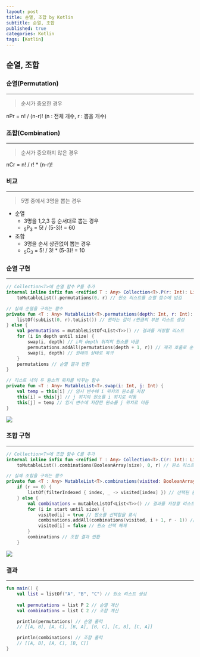 ```yaml
---
layout: post
title: 순열, 조합 by Kotlin
subtitle: 순열, 조합 
published: true
categories: Kotlin
tags: [Kotlin]
---
```


## 순열, 조합

### 순열(Permutation)
---
> 순서가 중요한 경우

nPr = n! / (n-r)! (n : 전체 개수, r : 뽑을 개수)


### 조합(Combination)
---
> 순서가 중요하지 않은 경우

nCr = n! / r! * (n-r)!

### 비교
---
> 5명 중에서 3명을 뽑는 경우

- 순열
  - 3명을 1,2,3 등 순서대로 뽑는 경우
  - <sub>5</sub>P<sub>3</sub> = 5! / (5-3)! = 60
- 조합
  - 3명을 순서 상관없이 뽑는 경우
  - <sub>5</sub>C<sub>3</sub> = 5! / 3! * (5-3)! = 10

### 순열 구현
---

```kotlin
// Collection<T>에 순열 함수 P를 추가
internal inline infix fun <reified T : Any> Collection<T>.P(r: Int): List<List<T>> =
    toMutableList().permutations(0, r) // 원소 리스트를 순열 함수에 넘김

// 실제 순열을 구하는 함수
private fun <T : Any> MutableList<T>.permutations(depth: Int, r: Int): List<List<T>> = if (depth == r) {
    listOf(subList(0, r).toList()) // 원하는 길이 r만큼의 부분 리스트 생성
} else {
    val permutations = mutableListOf<List<T>>() // 결과를 저장할 리스트
    for (i in depth until size) {
        swap(i, depth) // i와 depth 위치의 원소를 바꿈
        permutations.addAll(permutations(depth + 1, r)) // 재귀 호출로 순열 계산
        swap(i, depth) // 원래의 상태로 복귀
    }
    permutations // 순열 결과 반환
}

// 리스트 내의 두 원소의 위치를 바꾸는 함수
private fun <T : Any> MutableList<T>.swap(i: Int, j: Int) {
    val temp = this[i] // 임시 변수에 i 위치의 원소를 저장
    this[i] = this[j] // j 위치의 원소를 i 위치로 이동
    this[j] = temp // 임시 변수에 저장한 원소를 j 위치로 이동
}
```

<img src="https://github.com/pknujsp/android-smartdeeplink/assets/48265129/e1ded869-28f8-4da8-88d0-9ad874cea125">


### 조합 구현
---

```kotlin
// Collection<T>에 조합 함수 C를 추가
internal inline infix fun <reified T : Any> Collection<T>.C(r: Int): List<List<T>> =
    toMutableList().combinations(BooleanArray(size), 0, r) // 원소 리스트를 조합 함수에 넘김

// 실제 조합을 구하는 함수
private fun <T : Any> MutableList<T>.combinations(visited: BooleanArray, start: Int, r: Int): List<List<T>> =
    if (r == 0) {
        listOf(filterIndexed { index, _ -> visited[index] }) // 선택된 원소만을 가진 리스트 생성
    } else {
        val combinations = mutableListOf<List<T>>() // 결과를 저장할 리스트
        for (i in start until size) {
            visited[i] = true // 원소를 선택함을 표시
            combinations.addAll(combinations(visited, i + 1, r - 1)) // 재귀 호출로 조합 계산
            visited[i] = false // 원소 선택 해제
        }
        combinations // 조합 결과 반환
    }

```

<img src="https://github.com/pknujsp/android-smartdeeplink/assets/48265129/46ba71cd-8dc8-4d2c-a3ef-24f1751805d3">

### 결과
---

```kotlin
fun main() {
    val list = listOf("A", "B", "C") // 원소 리스트 생성
    
    val permutations = list P 2 // 순열 계산
    val combinations = list C 2 // 조합 계산

    println(permutations) // 순열 출력
    // [[A, B], [A, C], [B, A], [B, C], [C, B], [C, A]]

    println(combinations) // 조합 출력
    // [[A, B], [A, C], [B, C]]
}
```